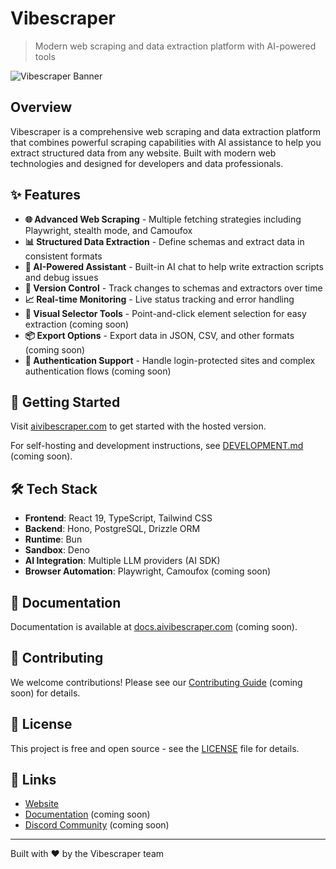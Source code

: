 # Vibescraper

> Modern web scraping and data extraction platform with AI-powered tools

![Vibescraper Banner](https://via.placeholder.com/1200x400/1a1a1a/ffffff?text=Vibescraper)

## Overview

Vibescraper is a comprehensive web scraping and data extraction platform that combines powerful scraping capabilities with AI assistance to help you extract structured data from any website. Built with modern web technologies and designed for developers and data professionals.

## ✨ Features

- **🌐 Advanced Web Scraping** - Multiple fetching strategies including Playwright, stealth mode, and Camoufox
- **📊 Structured Data Extraction** - Define schemas and extract data in consistent formats
- **🤖 AI-Powered Assistant** - Built-in AI chat to help write extraction scripts and debug issues
- **🔄 Version Control** - Track changes to schemas and extractors over time
- **📈 Real-time Monitoring** - Live status tracking and error handling
- **🎯 Visual Selector Tools** - Point-and-click element selection for easy extraction (coming soon)
- **📦 Export Options** - Export data in JSON, CSV, and other formats (coming soon)
- **🔐 Authentication Support** - Handle login-protected sites and complex authentication flows (coming soon)

## 🚀 Getting Started

Visit [aivibescraper.com](https://aivibescraper.com) to get started with the hosted version.

For self-hosting and development instructions, see [DEVELOPMENT.md](./DEVELOPMENT.md) (coming soon).

## 🛠️ Tech Stack

- **Frontend**: React 19, TypeScript, Tailwind CSS
- **Backend**: Hono, PostgreSQL, Drizzle ORM
- **Runtime**: Bun
- **Sandbox**: Deno
- **AI Integration**: Multiple LLM providers (AI SDK)
- **Browser Automation**: Playwright, Camoufox (coming soon)

## 📖 Documentation

Documentation is available at [docs.aivibescraper.com](https://docs.aivibescraper.com) (coming soon).

## 🤝 Contributing

We welcome contributions! Please see our [Contributing Guide](./CONTRIBUTING.md) (coming soon) for details.

## 📄 License

This project is free and open source - see the [LICENSE](./LICENSE) file for details.

## 🔗 Links

- [Website](https://aivibescraper.com)
- [Documentation](https://docs.aivibescraper.com) (coming soon)
- [Discord Community](https://discord.gg/vibescraper) (coming soon)

---

Built with ❤️ by the Vibescraper team
